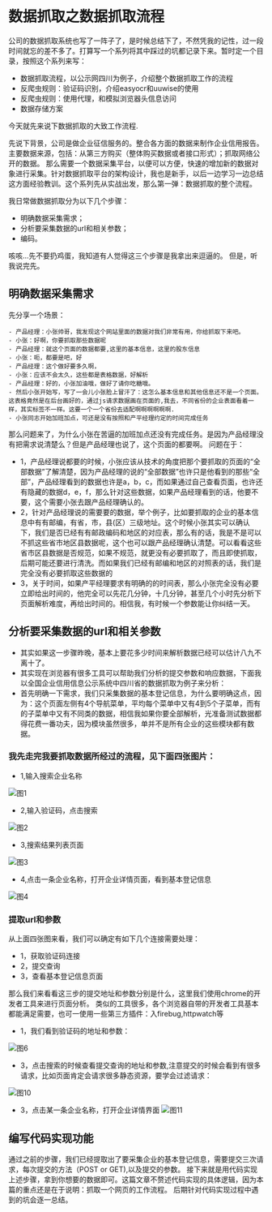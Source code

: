# 数据抓取之数据抓取流程

公司的数据抓取系统也写了一阵子了，是时候总结下了，不然凭我的记性，过一段时间就忘的差不多了。打算写一个系列将其中踩过的坑都记录下来。暂时定一个目录，按照这个系列来写：

- 数据抓取流程，以公示网四川为例子，介绍整个数据抓取工作的流程
- 反爬虫规则：验证码识别，介绍easyocr和uuwise的使用
- 反爬虫规则：使用代理，和模拟浏览器头信息访问
- 数据存储方案
 
今天就先来说下数据抓取的大致工作流程.

先说下背景，公司是做企业征信服务的。整合各方面的数据来制作企业信用报告。主要数据来源，包括：从第三方购买（整体购买数据或者接口形式）；抓取网络公开的数据。
那么需要一个数据采集平台，以便可以方便，快速的增加新的数据对象进行采集。针对数据抓取平台的架构设计，我也是新手，以后一边学习一边总结这方面经验教训。这个系列先从实战出发，那么第一弹：数据抓取的整个流程。

我日常做数据抓取分为以下几个步骤：

- 明确数据采集需求；
- 分析要采集数据的url和相关参数；
- 编码。

咳咳...先不要扔鸡蛋，我知道有人觉得这三个步骤是我拿出来逗逼的。
但是，听我说完先。
## 明确数据采集需求
 先分享一个场景：
 
    - 产品经理：小张帅哥，我发现这个网站里面的数据对我们非常有用，你给抓取下来吧。
    - 小张：好啊，你要抓取那些数据呢
    - 产品经理：就这个页面的数据都要,这里的基本信息，这里的股东信息
    - 小张：呃，都要是吧，好
    - 产品经理：这个做好要多久啊，
    - 小张：应该不会太久，这些都是表格数据，好解析
    - 产品经理：好的，小张加油哦，做好了请你吃糖哦。
    - 然后小张开始写，写了一会儿小张脸上冒汗了：这怎么基本信息和其他信息还不是一个页面。这表格竟然是在后台画好的，通过js请求数据画在页面的,我去，不同省份的企业表面看着一样，其实标签不一样。这要一个一个省份去适配啊啊啊啊啊啊.
    - 小张同志开始加班加点，可还是没有按照和产平经理约定的时间完成任务

那么问题来了，为什么小张在苦逼的加班加点还没有完成任务。是因为产品经理没有把需求说清楚么？但是产品经理也说了，这个页面的都要啊。
问题在于：

- 1，产品经理说都要的时候，小张应该从技术的角度把那个要抓取的页面的“全部数据”了解清楚，因为产品经理的说的“全部数据”也许只是他看到的那些“全部”，产品经理看到的数据也许是a，b，c，而如果通过自己查看页面，也许还有隐藏的数据d，e，f，那么针对这些数据，如果产品经理看到的话，他要不要，这个需要小张去跟产品经理确认的。
- 2，针对产品经理说的需要要的数据，举个例子，比如要抓取的企业的基本信息中有有邮编，有省，市，县(区）三级地址。这个时候小张其实可以确认下，我们是否已经有有邮政编码和地区的对应表，那么有的话，我是不是可以不抓这些省市地区县数据呢，这个也可以跟产品经理确认清楚。可以看看这些省市区县数据是否规范，如果不规范，就更没有必要抓取了，而且即使抓取，后期可能还要进行清洗。而如果我们已经有邮编和地区的对照表的话，我们是完全没有必要抓取这些数据的
- 3，关于时间，如果产平经理要求有明确的的时间表，那么小张完全没有必要立即给出时间的，他完全可以先花几分钟，十几分钟，甚至几个小时先分析下页面解析难度，再给出时间的。相信我，有时候一个参数能让你纠结一天。

## 分析要采集数据的url和相关参数

- 其实如果这一步骤昨晚，基本上要花多少时间来解析数据已经可以估计八九不离十了。
- 其实现在浏览器有很多工具可以帮助我们分析的提交参数和响应数据，下面我以全国企业信用信息公示系统中四川省的数据抓取为例子来分析：
- 首先明确一下需求，我们只采集数据的基本登记信息，为什么要明确这点，因为：这个页面左侧有4个导航菜单，平均每个菜单中又有4到5个子菜单，而有的子菜单中又有不同类的数据，相信我如果你要全部解析，光准备测试数据都得花费一番功夫，因为模块虽然很多，单并不是所有企业的这些模块都有数据。


### 我先走完我要抓取数据所经过的流程，见下面四张图片：

- 1,输入搜索企业名称

![图1](images/crawler_process/crawler1.png)

- 2,输入验证码，点击搜索

![图2](images/crawler_process/crawler2.png)

- 3,搜索结果列表页面

![图3](images/crawler_process/crawler3.png)

- 4,点击一条企业名称，打开企业详情页面，看到基本登记信息

![图4](images/crawler_process/crawler4.png)

### 提取url和参数

从上面四张图来看，我们可以确定有如下几个连接需要处理：
- 1，获取验证码连接
- 2，提交查询
- 3，查看基本登记信息页面

那么我们来看看这三步的提交地址和参数分别是什么，这里我们使用chrome的开发者工具来进行页面分析。
类似的工具很多，各个浏览器自带的开发者工具基本都能满足需要，也可一使用一些第三方插件：入firebug,httpwatch等

- 1，我们看到验证码的地址和参数：

![图6](images/crawler_process/crawler6.png)

- 3，点击搜索的时候查看提交查询的地址和参数,注意提交的时候会看到有很多请求，比如页面肯定会请求很多静态资源，要学会过滤请求：

![图10](images/crawler_process/crawler10.png)

- 3，点击某一条企业名称，打开企业详情界面
![图11](images/crawler_process/crawler11.png)

## 编写代码实现功能

通过之前的步骤，我们已经提取出了要采集企业的基本登记信息，需要提交三次请求，每次提交的方法（POST or GET),以及提交的参数。
接下来就是用代码实现上述步骤，拿到你想要的数据即可。这篇文章不赘述代码实现的具体逻辑，因为本篇的重点还是在于说明：抓取一个网页的工作流程。
后期针对代码实现过程中遇到的坑会逐一总结。